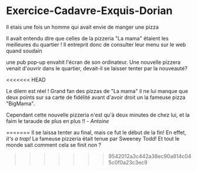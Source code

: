 # Exercice-Cadavre-Exquis-Dorian

Il etais une fois un homme qui avait envie de manger une pizza

Il avait entendu dire que celles de la pizzeria "La mama" étaient les meilleures du quartier ! Il entreprit donc de consulter leur menu sur le web quand soudain

une pub pop-up envahit l'écran de son ordinateur. Une nouvelle pizzera venait d'ouvrir dans le quartier, devait-il se laisser tenter par la nouveauté?

<<<<<<< HEAD

Le dilem est réel ! Grand fan des pizzas de "La mama" il ne lui manque que deux points sur sa carte de fidélité avant d'avoir droit un la fameuse pizza "BigMama".

Cependant cette nouvelle pizzeria n'est qu'à deux minutes de chez lui, et la faim le taraude de plus en plus !! *- Antoine*  


=======
Il se laissa tenter au final, mais ce fut le début de la fin! En effet, *it's a trap!* La fameuse pizzeria était tenue par Sweeney Todd! Et tout le monde sait comment cela se finit non ? 
>>>>>>> 9542012a3c442a38ec90a814c045c0f0a23c3ec9
